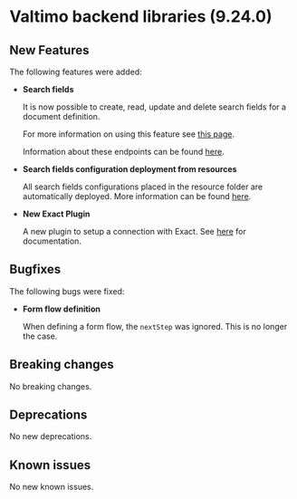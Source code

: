 # Valtimo backend libraries (9.24.0)

## New Features

The following features were added:

*   **Search fields**

    It is now possible to create, read, update and delete search fields for a document definition.

    For more information on using this feature see [this page](../../../features/case/search-fields/).

    Information about these endpoints can be found [here](../../../features/case/for-developers/configuring-search-fields.md).
*   **Search fields configuration deployment from resources**

    All search fields configurations placed in the resource folder are automatically deployed. More information can be found [here](../../../features/case/search-fields/).
*   **New Exact Plugin**

    A new plugin to setup a connection with Exact. See [here](../../../features/plugins/configure-exact-plugin.md) for documentation.

## Bugfixes

The following bugs were fixed:

*   **Form flow definition**

    When defining a form flow, the `nextStep` was ignored. This is no longer the case.

## Breaking changes

No breaking changes.

## Deprecations

No new deprecations.

## Known issues

No new known issues.
